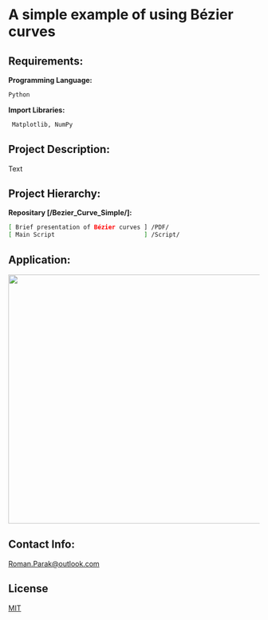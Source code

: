 # A simple example of using Bézier curves

## Requirements:

**Programming Language:**

```bash
Python
```

**Import Libraries:**
```bash
 Matplotlib, NumPy
```

## Project Description:

Text

## Project Hierarchy:

**Repositary [/Bezier_Curve_Simple/]:**
```bash
[ Brief presentation of Bézier curves ] /PDF/
[ Main Script                         ] /Script/
```

## Application:

<p align="center">
<img src="https://github.com/rparak/Bezier_Curve_Simple/blob/main/images/app.png" width="800" height="500">
</p>

## Contact Info:
Roman.Parak@outlook.com

## License
[MIT](https://choosealicense.com/licenses/mit/)
